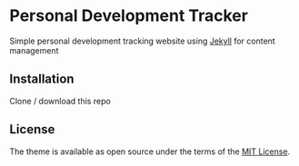 # Personal Development Tracker

Simple personal development tracking website using [Jekyll](https://jekyllrb.com/) for content management

## Installation

Clone / download this repo

## License

The theme is available as open source under the terms of the [MIT License](https://opensource.org/licenses/MIT).


